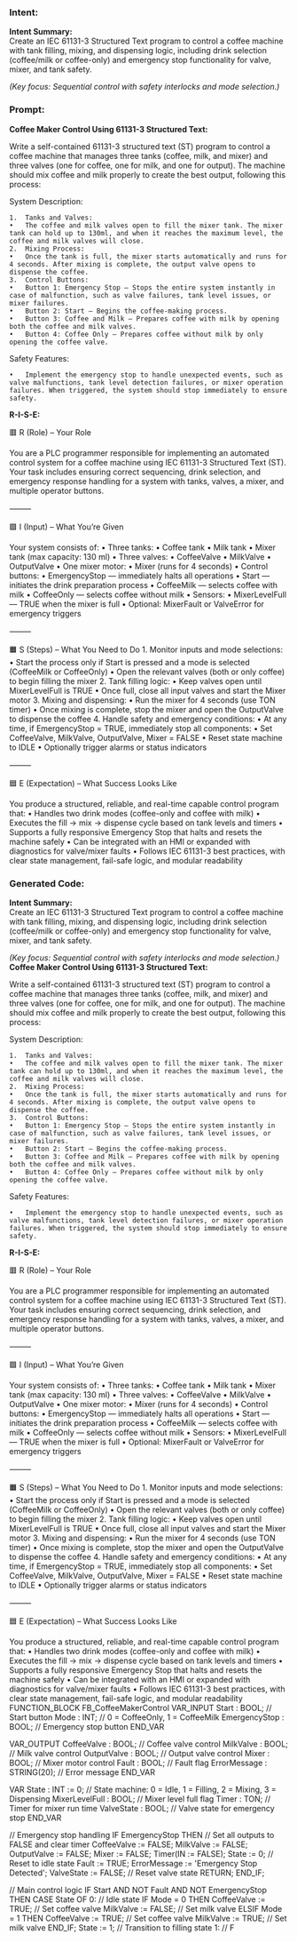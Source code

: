### Intent:
**Intent Summary:**  
Create an IEC 61131-3 Structured Text program to control a coffee machine with tank filling, mixing, and dispensing logic, including drink selection (coffee/milk or coffee-only) and emergency stop functionality for valve, mixer, and tank safety.  

*(Key focus: Sequential control with safety interlocks and mode selection.)*

### Prompt:
**Coffee Maker Control Using 61131-3 Structured Text:**

Write a self-contained 61131-3 structured text (ST) program to control a coffee machine that manages three tanks (coffee, milk, and mixer) and three valves (one for coffee, one for milk, and one for output). The machine should mix coffee and milk properly to create the best output, following this process:

System Description:

	1.	Tanks and Valves:
	•	The coffee and milk valves open to fill the mixer tank. The mixer tank can hold up to 130ml, and when it reaches the maximum level, the coffee and milk valves will close.
	2.	Mixing Process:
	•	Once the tank is full, the mixer starts automatically and runs for 4 seconds. After mixing is complete, the output valve opens to dispense the coffee.
	3.	Control Buttons:
	•	Button 1: Emergency Stop — Stops the entire system instantly in case of malfunction, such as valve failures, tank level issues, or mixer failures.
	•	Button 2: Start — Begins the coffee-making process.
	•	Button 3: Coffee and Milk — Prepares coffee with milk by opening both the coffee and milk valves.
	•	Button 4: Coffee Only — Prepares coffee without milk by only opening the coffee valve.

Safety Features:

	•	Implement the emergency stop to handle unexpected events, such as valve malfunctions, tank level detection failures, or mixer operation failures. When triggered, the system should stop immediately to ensure safety.

**R-I-S-E:**

🟥 R (Role) – Your Role

You are a PLC programmer responsible for implementing an automated control system for a coffee machine using IEC 61131-3 Structured Text (ST). Your task includes ensuring correct sequencing, drink selection, and emergency response handling for a system with tanks, valves, a mixer, and multiple operator buttons.

⸻

🟩 I (Input) – What You’re Given

Your system consists of:
	•	Three tanks:
	•	Coffee tank
	•	Milk tank
	•	Mixer tank (max capacity: 130 ml)
	•	Three valves:
	•	CoffeeValve
	•	MilkValve
	•	OutputValve
	•	One mixer motor:
	•	Mixer (runs for 4 seconds)
	•	Control buttons:
	•	EmergencyStop — immediately halts all operations
	•	Start — initiates the drink preparation process
	•	CoffeeMilk — selects coffee with milk
	•	CoffeeOnly — selects coffee without milk
	•	Sensors:
	•	MixerLevelFull — TRUE when the mixer is full
	•	Optional: MixerFault or ValveError for emergency triggers

⸻

🟧 S (Steps) – What You Need to Do
	1.	Monitor inputs and mode selections:
	•	Start the process only if Start is pressed and a mode is selected (CoffeeMilk or CoffeeOnly)
	•	Open the relevant valves (both or only coffee) to begin filling the mixer
	2.	Tank filling logic:
	•	Keep valves open until MixerLevelFull is TRUE
	•	Once full, close all input valves and start the Mixer motor
	3.	Mixing and dispensing:
	•	Run the mixer for 4 seconds (use TON timer)
	•	Once mixing is complete, stop the mixer and open the OutputValve to dispense the coffee
	4.	Handle safety and emergency conditions:
	•	At any time, if EmergencyStop = TRUE, immediately stop all components:
	•	Set CoffeeValve, MilkValve, OutputValve, Mixer = FALSE
	•	Reset state machine to IDLE
	•	Optionally trigger alarms or status indicators

⸻

🟦 E (Expectation) – What Success Looks Like

You produce a structured, reliable, and real-time capable control program that:
	•	Handles two drink modes (coffee-only and coffee with milk)
	•	Executes the fill → mix → dispense cycle based on tank levels and timers
	•	Supports a fully responsive Emergency Stop that halts and resets the machine safely
	•	Can be integrated with an HMI or expanded with diagnostics for valve/mixer faults
	•	Follows IEC 61131-3 best practices, with clear state management, fail-safe logic, and modular readability

### Generated Code:
**Intent Summary:**  
Create an IEC 61131-3 Structured Text program to control a coffee machine with tank filling, mixing, and dispensing logic, including drink selection (coffee/milk or coffee-only) and emergency stop functionality for valve, mixer, and tank safety.  

*(Key focus: Sequential control with safety interlocks and mode selection.)*
**Coffee Maker Control Using 61131-3 Structured Text:**

Write a self-contained 61131-3 structured text (ST) program to control a coffee machine that manages three tanks (coffee, milk, and mixer) and three valves (one for coffee, one for milk, and one for output). The machine should mix coffee and milk properly to create the best output, following this process:

System Description:

	1.	Tanks and Valves:
	•	The coffee and milk valves open to fill the mixer tank. The mixer tank can hold up to 130ml, and when it reaches the maximum level, the coffee and milk valves will close.
	2.	Mixing Process:
	•	Once the tank is full, the mixer starts automatically and runs for 4 seconds. After mixing is complete, the output valve opens to dispense the coffee.
	3.	Control Buttons:
	•	Button 1: Emergency Stop — Stops the entire system instantly in case of malfunction, such as valve failures, tank level issues, or mixer failures.
	•	Button 2: Start — Begins the coffee-making process.
	•	Button 3: Coffee and Milk — Prepares coffee with milk by opening both the coffee and milk valves.
	•	Button 4: Coffee Only — Prepares coffee without milk by only opening the coffee valve.

Safety Features:

	•	Implement the emergency stop to handle unexpected events, such as valve malfunctions, tank level detection failures, or mixer operation failures. When triggered, the system should stop immediately to ensure safety.

**R-I-S-E:**

🟥 R (Role) – Your Role

You are a PLC programmer responsible for implementing an automated control system for a coffee machine using IEC 61131-3 Structured Text (ST). Your task includes ensuring correct sequencing, drink selection, and emergency response handling for a system with tanks, valves, a mixer, and multiple operator buttons.

⸻

🟩 I (Input) – What You’re Given

Your system consists of:
	•	Three tanks:
	•	Coffee tank
	•	Milk tank
	•	Mixer tank (max capacity: 130 ml)
	•	Three valves:
	•	CoffeeValve
	•	MilkValve
	•	OutputValve
	•	One mixer motor:
	•	Mixer (runs for 4 seconds)
	•	Control buttons:
	•	EmergencyStop — immediately halts all operations
	•	Start — initiates the drink preparation process
	•	CoffeeMilk — selects coffee with milk
	•	CoffeeOnly — selects coffee without milk
	•	Sensors:
	•	MixerLevelFull — TRUE when the mixer is full
	•	Optional: MixerFault or ValveError for emergency triggers

⸻

🟧 S (Steps) – What You Need to Do
	1.	Monitor inputs and mode selections:
	•	Start the process only if Start is pressed and a mode is selected (CoffeeMilk or CoffeeOnly)
	•	Open the relevant valves (both or only coffee) to begin filling the mixer
	2.	Tank filling logic:
	•	Keep valves open until MixerLevelFull is TRUE
	•	Once full, close all input valves and start the Mixer motor
	3.	Mixing and dispensing:
	•	Run the mixer for 4 seconds (use TON timer)
	•	Once mixing is complete, stop the mixer and open the OutputValve to dispense the coffee
	4.	Handle safety and emergency conditions:
	•	At any time, if EmergencyStop = TRUE, immediately stop all components:
	•	Set CoffeeValve, MilkValve, OutputValve, Mixer = FALSE
	•	Reset state machine to IDLE
	•	Optionally trigger alarms or status indicators

⸻

🟦 E (Expectation) – What Success Looks Like

You produce a structured, reliable, and real-time capable control program that:
	•	Handles two drink modes (coffee-only and coffee with milk)
	•	Executes the fill → mix → dispense cycle based on tank levels and timers
	•	Supports a fully responsive Emergency Stop that halts and resets the machine safely
	•	Can be integrated with an HMI or expanded with diagnostics for valve/mixer faults
	•	Follows IEC 61131-3 best practices, with clear state management, fail-safe logic, and modular readability
FUNCTION_BLOCK FB_CoffeeMakerControl
VAR_INPUT
    Start : BOOL; // Start button
    Mode : INT;   // 0 = CoffeeOnly, 1 = CoffeeMilk
    EmergencyStop : BOOL; // Emergency stop button
END_VAR

VAR_OUTPUT
    CoffeeValve : BOOL; // Coffee valve control
    MilkValve : BOOL;   // Milk valve control
    OutputValve : BOOL; // Output valve control
    Mixer : BOOL;       // Mixer motor control
    Fault : BOOL;       // Fault flag
    ErrorMessage : STRING(20); // Error message
END_VAR

VAR
    State : INT := 0; // State machine: 0 = Idle, 1 = Filling, 2 = Mixing, 3 = Dispensing
    MixerLevelFull : BOOL; // Mixer level full flag
    Timer : TON; // Timer for mixer run time
    ValveState : BOOL; // Valve state for emergency stop
END_VAR

// Emergency stop handling
IF EmergencyStop THEN
    // Set all outputs to FALSE and clear timer
    CoffeeValve := FALSE;
    MilkValve := FALSE;
    OutputValve := FALSE;
    Mixer := FALSE;
    Timer(IN := FALSE);
    State := 0; // Reset to idle state
    Fault := TRUE;
    ErrorMessage := 'Emergency Stop Detected';
    ValveState := FALSE; // Reset valve state
    RETURN;
END_IF;

// Main control logic
IF Start AND NOT Fault AND NOT EmergencyStop THEN
    CASE State OF
        0: // Idle state
            IF Mode = 0 THEN
                CoffeeValve := TRUE; // Set coffee valve
                MilkValve := FALSE;  // Set milk valve
            ELSIF Mode = 1 THEN
                CoffeeValve := TRUE; // Set coffee valve
                MilkValve := TRUE;   // Set milk valve
            END_IF;
            State := 1; // Transition to filling state
        1: // F
